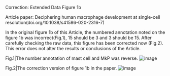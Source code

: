 
Correction: Extended Data Figure 1b

Article paper: Deciphering human macrophage development at single-cell resolution(doi.org/10.1038/s41586-020-2316-7)

In the original figure 1b of this Article, the numbered annotation noted on the figure 1b was incorrect(Fig.1), 15 should be 3 and 3 should be 15.
After carefully checking the raw data, this figure has been corrected now (Fig.2). This error does not alter the results or conclusions of the Article.

Fig.1|The number annotation of mast cell and MkP was reverse.
![image](http://github.com/Liu-Lan-lab/Correction-Bian-et-al-Nature-2020/wrong_image.png)

Fig.2|The correction version of figure 1b in the paper.
![image](http://github.com/Liu-Lan-lab/Correction-Bian-et-al-Nature-2020/right_image.png)
